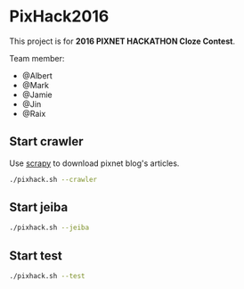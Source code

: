 # PixHack2016

This project is for **2016 PIXNET HACKATHON Cloze Contest**.

Team member:

* @Albert
* @Mark
* @Jamie
* @Jin
* @Raix

## Start crawler
Use [scrapy](https://github.com/scrapy/scrapy) to download pixnet blog's articles.

```sh
./pixhack.sh --crawler
```

## Start jeiba

```sh
./pixhack.sh --jeiba
```

## Start test

```sh
./pixhack.sh --test
```
